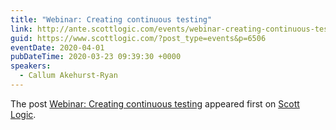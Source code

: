 ```yaml
---
title: "Webinar: Creating continuous testing"
link: http://ante.scottlogic.com/events/webinar-creating-continuous-testing/
guid: https://www.scottlogic.com/?post_type=events&p=6506
eventDate: 2020-04-01
pubDateTime: 2020-03-23 09:39:30 +0000
speakers:
  - Callum Akehurst-Ryan
---
```


<p>The post <a rel="nofollow" href="http://ante.scottlogic.com/events/webinar-creating-continuous-testing/">Webinar: Creating continuous testing</a> appeared first on <a rel="nofollow" href="http://ante.scottlogic.com">Scott Logic</a>.</p>